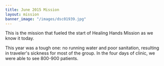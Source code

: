 ```yaml
---
title: June 2015 Mission
layout: mission
banner_image: "/images/dsc01939.jpg"
---
```


This is the mission that fueled the start of Healing Hands Mission as we know it today. 

This year was a tough one: no running water and poor sanitation, resulting in traveler's sickness for most of the group. In the four days of clinic, we were able to see 800-900 patients.